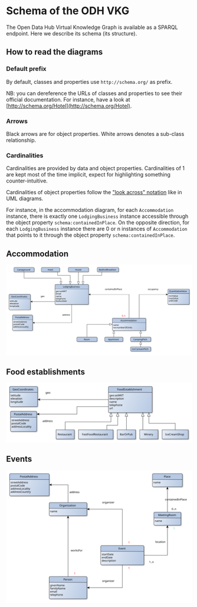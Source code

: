 # Schema of the ODH VKG

The Open Data Hub Virtual Knowledge Graph is available as a SPARQL endpoint.
Here we describe its schema (its structure).

## How to read the diagrams

### Default prefix
By default, classes and properties use `http://schema.org/` as prefix.

NB: you can dereference the URLs of classes and properties to see their official documentation. For instance, have a look at [http://schema.org/Hotel](http://schema.org/Hotel).

### Arrows

Black arrows are for object properties. White arrows denotes a sub-class relationship.


### Cardinalities
Cardinalities are provided by data and object properties. Cardinalities of 1 are kept most of the time implicit, expect for highlighting something counter-intuitive.

Cardinalities of object properties follow the ["look across" notation](https://www.quora.com/How-do-we-read-cardinality-in-a-UML-diagram-or-in-E-A-diagram) like in UML diagrams. 

For instance, in the accommodation diagram, for each `Accommodation` instance, there is exactly one `LodgingBusiness` instance accessible through the object property `schema:containedInPlace`. On the opposite direction, for each `LodgingBusiness` instance there are 0 or n instances of `Accommodation` that points to it through the object property `schema:containedInPlace`.


## Accommodation

![Accommodation diagram](../diagrams/odh-lodging-business.svg)

## Food establishments

![Food establishment diagram](../diagrams/odh-food-establishment.svg)


## Events
![Event diagram](../diagrams/odh-event.svg)